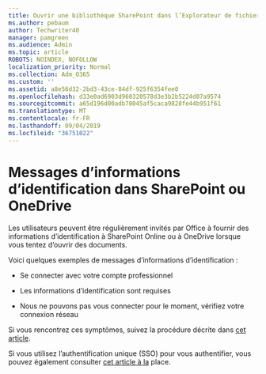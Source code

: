 ```yaml
---
title: Ouvrir une bibliothèque SharePoint dans l’Explorateur de fichiers
ms.author: pebaum
author: Techwriter40
manager: pamgreen
ms.audience: Admin
ms.topic: article
ROBOTS: NOINDEX, NOFOLLOW
localization_priority: Normal
ms.collection: Adm_O365
ms.custom: ''
ms.assetid: a8e56d32-2bd3-43ce-84df-925f6354fee0
ms.openlocfilehash: d33e0ad6903d960320578d3e3b2b5224d07a9574
ms.sourcegitcommit: a65d196d00adb70045af5caca9828fe44b951f61
ms.translationtype: MT
ms.contentlocale: fr-FR
ms.lasthandoff: 09/04/2019
ms.locfileid: "36751022"
---
```

# <a name="credential-messages-in-sharepoint-or-onedrive"></a>Messages d’informations d’identification dans SharePoint ou OneDrive

Les utilisateurs peuvent être régulièrement invités par Office à fournir des informations d’identification à SharePoint Online ou à OneDrive lorsque vous tentez d’ouvrir des documents.

Voici quelques exemples de messages d’informations d’identification :

- Se connecter avec votre compte professionnel

- Les informations d’identification sont requises

- Nous ne pouvons pas vous connecter pour le moment, vérifiez votre connexion réseau

Si vous rencontrez ces symptômes, suivez la procédure décrite dans [cet article](https://support.microsoft.com/help/2913639/office-applications-periodically-prompt-for-credentials-to-sharepoint).

Si vous utilisez l’authentification unique (SSO) pour vous authentifier, vous pouvez également consulter [cet article à la](https://support.microsoft.com/help/4025962/cant-sign-in-after-update-to-office-2016-build-16-0-7967-on-windows-10) place.

